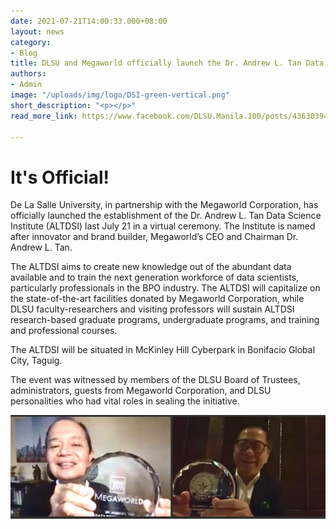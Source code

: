 ```yaml
---
date: 2021-07-21T14:00:33.000+08:00
layout: news
category:
- Blog
title: DLSU and Megaworld officially launch the Dr. Andrew L. Tan Data Science Institute
authors:
- Admin
image: "/uploads/img/logo/DSI-green-vertical.png"
short_description: "<p></p>"
read_more_link: https://www.facebook.com/DLSU.Manila.100/posts/4363039473739854

---
```


# It's Official!

De La Salle University, in partnership with the Megaworld Corporation, has officially launched the establishment of the Dr. Andrew L. Tan Data Science Institute (ALTDSI) last July 21 in a virtual ceremony. The Institute is named after innovator and brand builder, Megaworld’s CEO and Chairman Dr. Andrew L. Tan.

The ALTDSI aims to create new knowledge out of the abundant data available and to train the next generation workforce of data scientists, particularly professionals in the BPO industry. The ALTDSI will capitalize on the state-of-the-art facilities donated by Megaworld Corporation, while DLSU faculty-researchers and visiting professors will sustain ALTDSI research-based graduate programs, undergraduate programs, and training and professional courses.

The ALTDSI will be situated in McKinley Hill Cyberpark in Bonifacio Global City, Taguig.

The event was witnessed by members of the DLSU Board of Trustees, administrators, guests from Megaworld Corporation, and DLSU personalities who had vital roles in sealing the initiative.

![](/uploads/224519883_4363038777073257_8426095537376001139_n.jpg)